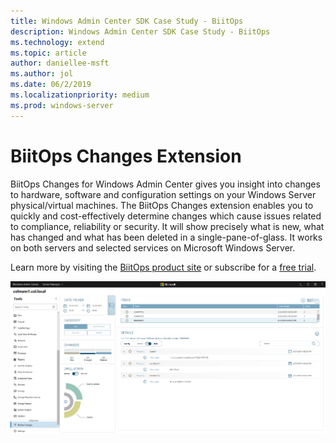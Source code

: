```yaml
---
title: Windows Admin Center SDK Case Study - BiitOps
description: Windows Admin Center SDK Case Study - BiitOps
ms.technology: extend
ms.topic: article
author: daniellee-msft
ms.author: jol
ms.date: 06/2/2019
ms.localizationpriority: medium
ms.prod: windows-server
---
```

# BiitOps Changes Extension

BiitOps Changes for Windows Admin Center gives you insight into changes to hardware, software and configuration settings on your Windows Server physical/virtual machines. The BiitOps Changes extension enables you to quickly and cost-effectively determine changes which cause issues related to compliance, reliability or security. It will show precisely what is new, what has changed and what has been deleted in a single-pane-of-glass. It works on both servers and selected services on Microsoft Windows Server.

Learn more by visiting the [BiitOps product site](http://www.biitops.com/solutions/changes-for-wac/) or subscribe for a [free trial](http://www.biitops.com/solutions/register-changes-for-wac/).

![BiitOps Extension](../../media/extend-case-study-biitops/biitops-1.png)
